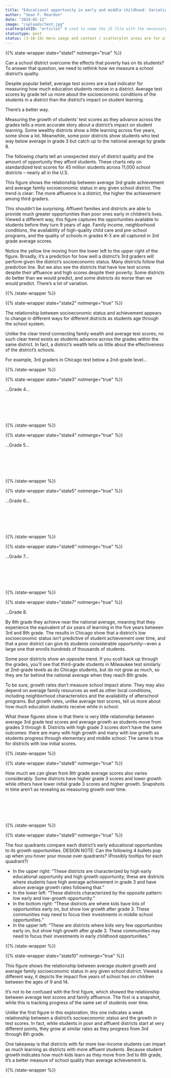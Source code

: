 ```yaml
---
title: "Educational opportunity in early and middle childhood: Variation by place and age"
author: "Sean F. Reardon"
date: "2019-02-12"
image: "/uploads/test.jpg"
scatterplotID: "article2" # used to name the JS file with the necessary states and prop attributes
statustype: post
status: (3-10-19) Hero image and content / scatterplot areas are for placement only. Add breadcrumb nav to all 3rd-level pages.
---
```


{{% state-wrapper state="state1" notmerge="true" %}}

Can a school district overcome the effects that poverty has on its students? To answer that question, we need to rethink how we measure a school district’s quality.

Despite popular belief, average test scores are a bad indicator for measuring how much education students receive in a district. Average test scores by grade tell us more about the socioeconomic conditions of the students in a district than the district’s impact on student learning.

There’s a better way.

Measuring the growth of students’ test scores as they advance across the grades tells a more accurate story about a district’s impact on student learning. Some wealthy districts show a little learning across five years, some show a lot. Meanwhile, some poor districts show students who test way below average in grade 3 but catch up to the national average by grade 8. 

The following charts tell an unexpected story of district quality and the amount of opportunity they afford students. These charts rely on standardized test scores for 45 million students across 11,000 school districts – nearly all in the U.S. 

This figure shows the relationship between average 3rd grade achievement and average family socioeconomic status in any given school district. The trend is clear: The more affluence in a district, the higher the achievement among third graders.

This shouldn’t be surprising. Affluent families and districts are able to provide much greater opportunities than poor ones early in children’s lives. Viewed a different way, this figure captures the opportunities available to students before they turn 9 years of age. Family income, neighborhood conditions, the availability of high-quality child care and pre-school programs, and the quality of schools in grades K-3 are all captured in 3rd grade average scores.

Notice the yellow line moving from the lower left to the upper right of the figure. Broadly, it’s a prediction for how well a district’s 3rd graders will perform given the district’s socioeconomic status. Many districts follow that prediction line. But we also see the districts that have low test scores despite their affluence and high scores despite their poverty. Some districts do better than we would predict, and some districts do worse than we would predict. There’s a lot of variation.

{{% /state-wrapper %}}

{{% state-wrapper state="state2" notmerge="true" %}}

The relationship between socioeconomic status and achievement appears to change in different ways for different districts as students age through the school system.

Unlike the clear trend connecting family wealth and average test scores, no such clear trend exists as students advance across the grades within the same district. In fact, a district’s wealth tells us little about the effectiveness of the district’s schools.

For example, 3rd graders in Chicago test below a 2nd-grade level...

{{% /state-wrapper %}}

{{% state-wrapper state="state3" notmerge="true" %}}

...Grade 4...

<br>
<br>
<br>
<br>

{{% /state-wrapper %}}

{{% state-wrapper state="state4" notmerge="true" %}}

...Grade 5...

<br>
<br>
<br>
<br>

{{% /state-wrapper %}}

{{% state-wrapper state="state5" notmerge="true" %}}

...Grade 6...

<br>
<br>
<br>
<br>

{{% /state-wrapper %}}

{{% state-wrapper state="state6" notmerge="true" %}}

...Grade 7...

<br>
<br>
<br>
<br>

{{% /state-wrapper %}}

{{% state-wrapper state="state7" notmerge="true" %}}

...Grade 8.

By 8th grade they achieve near the national average, meaning that they experience the equivalent of six years of learning in the five years between 3rd and 8th grade. The results in Chicago show that a district’s low socioeconomic status isn’t predictive of student achievement over time, and that a poor district can give its students considerable opportunity—even a large one that enrolls hundreds of thousands of students.

Some poor districts show an opposite trend. If you scoll back up through the grades, you'll see that third-grade students in Milwaukee test similarly at 2nd-grade levels as do Chicago students, but do not grow as much, so they are far behind the national average when they reach 8th grade.

To be sure, growth rates don’t measure school impact alone. They may also depend on average family resources as well as other local conditions, including neighborhood characteristics and the availability of afterschool programs. But growth rates, unlike average test scores, tell us more about how much education students receive while in school.

What these figures show is that there is very little relationship between average 3rd grade test scores and average growth as students move from grades 3 through 8. Districts with high grade 3 scores don’t have the same outcomes: there are many with high growth and many with low growth as students progress through elementary and middle school. The same is true for districts with low initial scores.

{{% /state-wrapper %}}

{{% state-wrapper state="state8" notmerge="true" %}}

How much we can glean from 8th grade average scores also varies considerably. Some districts have higher grade 3 scores and lower growth while others have lower initial grade 3 scores and higher growth. Snapshots in time aren’t as revealing as measuring growth over time.

<br>
<br>
<br>
<br>

{{% /state-wrapper %}}

{{% state-wrapper state="state9" notmerge="true" %}}

The four quadrants compare each district’s early educational opportunities to its growth opportunities.
DESIGN NOTE: Can the following 4 bullets pop up when you hover your mouse over quadrants? (Possibly tooltips for each quadrant?)

* In the upper right: “These districts are characterized by high early educational opportunity and high growth opportunity; these are districts where students have high average achievement in grade 3 and have above average growth rates following that.”
* In the lower left: “These districts characterized by the opposite pattern: low early and low-growth opportunity.”
* In the bottom right: “These districts are where kids have lots of opportunities early on, but show low growth after grade 3. These communities may need to focus their investments in middle school opportunities.” 
* In the upper left: “These are districts where kids very few opportunities early on, but show high growth after grade 3. These communities may need to focus their investments in early childhood opportunities.”

{{% /state-wrapper %}}

{{% state-wrapper state="state10" notmerge="true" %}}

This figure shows the relationship between average student growth and average family socioeconomic status in any given school district. Viewed a different way, it depicts the impact five years of school has on children between the ages of 9 and 14.

It’s not to be confused with the first figure, which showed the relationship between average test scores and family affluence. The first is a snapshot, while this is tracking progress of the same set of students over time.

Unlike the first figure in this exploration, this one indicates a weak relationship between a district’s socioeconomic status and the growth in test scores. In fact, while students in poor and affluent districts start at very different points, they grow at similar rates as they progress from 3rd through 8th grade.

One takeaway is that districts with far more low-income students can impart as much learning as districts with more affluent students. Because student growth indicates how much kids learn as they move from 3rd to 8th grade, it’s a better measure of school quality than average achievement is.

{{% /state-wrapper %}}
